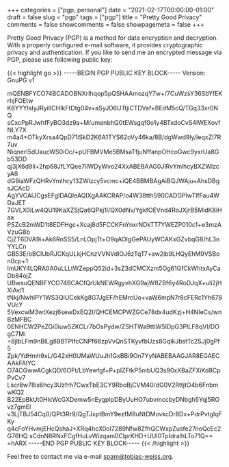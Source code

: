 +++
categories = ["pgp, personal"]
date = "2021-02-17T00:00:00-01:00"
draft = false
slug = "pgp"
tags = ["pgp"]
title = "Pretty Good Privacy"
comments = false
showcomments = false
showpagemeta = false
+++

Pretty Good Privacy (PGP) is a method for data encryption and decryption.
With a properly configured e-mail software, it provides cryptographic privacy and authentication.
If you like to send me an encrypted message via PGP, please use following public key:

{{< highlight go >}}
-----BEGIN PGP PUBLIC KEY BLOCK-----
Version: GnuPG v1

mQENBFYCO74BCADOBNXrIhqop5pQSHAAmozqY7w+/7CuWzsY36SbYfEKrhjFOEtw
K6YYYlsIyJRyilICHIkFtDtg04v+aSyJD6UTtjiCTDVaf+BEdM5cQ/TGq33xr0NQ
sCxcPpRJwhfFyBO3dz9a+M/umenbhQ0tEWsgqf0o1y4BTxdoCvS4IWEXovfNLY7X
m4a4+OTkyXrsa4QpD71iSkD2K6A1TYS62oVy46ka/8B/dgWwd9ly/IeqxZI7R7uv
NiqnerI5dUaucWS0iOc/+pUFBMVMe5BMsaTfjuNffanpOHcoGwc9yxrUa8Gb53DD
qj3jX6d9li+2hp68JfLYQee7iIWDyWvo24XxABEBAAG0JlRvYmlhcyBXZWlzcyA8
dG9iaWFzQHRvYmlhcy13ZWlzcy5vcmc+iQE4BBMBAgAiBQJWAju+AhsDBgsJCAcD
AgYVCAIJCgsEFgIDAQIeAQIXgAAKCRAP/o4W38tth590CADGPIwTlfFau4WDaJET
7GVLX0iLw4QU19KaXZSjQa6QPkj1l/QX0dNv/YgkfOEVnd4RoJXjrB5MidK8iHaa
PSZcB2mWD1t8EDFHgc+Xcaj8d5FCCKFnYnxrNDkTT7YWEZP010c1+e3mzAVzuG8b
CjZT6DVA9i+Ak6RnSS5/LnLOpjTt+O9qAOIgGePAUyWCAKxGZvbqG8/hL3nYYLCn
GB53E/oBClUbRJCKqULkjHCnzVVNVdIOJ6zTqT7+aw2ib9LHQyEhM9VSBon0cp+1
ImUKY4LQRA0A0uLLLtWZeppQ52id+3sZ3dCMCXzm5Og61GfCkWhtxAyCaDb84ojZ
UBwsuQENBFYCO74BCACfQrUkNEWRgyvhXG9ajW8ZBf6y4RoDJqX+uli2jHXiAv/1
tNkj/NwhlPY1WS3QIUCekKg8G7JgEF/hEMrcUo+vaW6mpN7r8cFERc1Yh678VUcY
5VexcwM3wtXezj6sewDxEQ2I/QHCEMCPWZGCe78dx4udKzj+H4NIeCs/wnBzMFBC
0ENHCW2PeZGi0iuw5ZKCLr7bOsPydw/ZSHTWa9ttIW5IDpG3PILF8qVI/DOgC7Mi
+8jlbLFm9nBlLg8BBTPIfcCNPf66zpVvQnSTKyvfbUzs8GqlkJbstTc2SJj0gPf5
Zpk/YdHmh9xL/G42xH0UMaWUuJh1GxBBi9On7YyNABEBAAGJAR8EGAECAAkFAlYC
O74CGwwACgkQD/6OFt/LbYewfgf+P+pIZFtkP5mbUQ3s90xXBaZFXiKd8CpPvCv7
Lscr8w78is6hcy3Uzfrh7CwxTbE3CY9RboBjCVM40/dG0V2RttjtO4b6FnbmwKQ2
B22EpBkUt0HIcWcGXDemw5nEygpIpDByUuHO7ubvmccbyDNbgh5Yqj5ROvz7gmEI
v3LjTBJ54Cq0/QPt3Rr9/QgTJxptBmY9ezfM8uNtDMovkcDr8Dx+PdrPvtgIqFKy
q4cFoYHvmjEHcQshaJ+XRq4hcX0oI7289Nfw8ZfhQCWxpZusfe27noQcEc2G76HQ
sCdnN6RNxFCgfHuLvWizqam0ClprKHD+UUI0TpIdraIhLTo71Q==
=hARX
-----END PGP PUBLIC KEY BLOCK-----
{{< /highlight >}}

Feel free to contact me via e-mail [spam@tobias-weiss.org](mailto:spam@tobias-weiss.org).